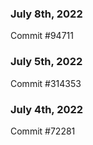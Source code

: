 ### July 8th, 2022

Commit #94711

### July 5th, 2022

Commit #314353


### July 4th, 2022

Commit #72281
